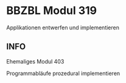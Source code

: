 # BBZBL Modul 319

Applikationen entwerfen und implementieren 

## INFO

Ehemaliges Modul 403

Programmabläufe prozedural implementieren


